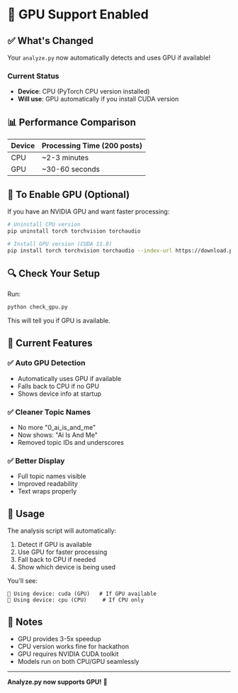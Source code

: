 # 🚀 GPU Support Enabled

## ✅ What's Changed

Your `analyze.py` now automatically detects and uses GPU if available!

### Current Status
- **Device**: CPU (PyTorch CPU version installed)
- **Will use**: GPU automatically if you install CUDA version

## 📊 Performance Comparison

| Device | Processing Time (200 posts) |
|--------|------------------------------|
| CPU    | ~2-3 minutes                |
| GPU    | ~30-60 seconds               |

## 💾 To Enable GPU (Optional)

If you have an NVIDIA GPU and want faster processing:

```bash
# Uninstall CPU version
pip uninstall torch torchvision torchaudio

# Install GPU version (CUDA 11.8)
pip install torch torchvision torchaudio --index-url https://download.pytorch.org/whl/cu118
```

## 🔍 Check Your Setup

Run:
```bash
python check_gpu.py
```

This will tell you if GPU is available.

## 🎯 Current Features

### ✅ Auto GPU Detection
- Automatically uses GPU if available
- Falls back to CPU if no GPU
- Shows device info at startup

### ✅ Cleaner Topic Names
- No more "0_ai_is_and_me"
- Now shows: "Ai Is And Me"
- Removed topic IDs and underscores

### ✅ Better Display
- Full topic names visible
- Improved readability
- Text wraps properly

## 🚀 Usage

The analysis script will automatically:
1. Detect if GPU is available
2. Use GPU for faster processing
3. Fall back to CPU if needed
4. Show which device is being used

You'll see:
```
🚀 Using device: cuda (GPU)   # If GPU available
🚀 Using device: cpu (CPU)     # If CPU only
```

## 📝 Notes

- GPU provides 3-5x speedup
- CPU version works fine for hackathon
- GPU requires NVIDIA CUDA toolkit
- Models run on both CPU/GPU seamlessly

---

**Analyze.py now supports GPU!** 🎉

